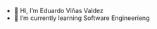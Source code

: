 - 👋 Hi, I’m Eduardo Viñas Valdez
- 🌱 I’m currently learning Software Engineerieng

<!---
EViasValdez/EViasValdez is a ✨ special ✨ repository because its `README.md` (this file) appears on your GitHub profile.
You can click the Preview link to take a look at your changes.
--->
